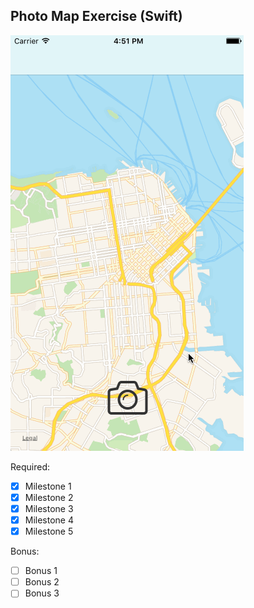 ## Photo Map Exercise (Swift)
![Image](https://github.com/aniketmhatre88/codepath-photo-map/raw/master/photo_map_demo.gif)

Required:
- [x] Milestone 1
- [x] Milestone 2
- [x] Milestone 3
- [x] Milestone 4
- [x] Milestone 5
    
Bonus:
- [ ] Bonus 1
- [ ] Bonus 2
- [ ] Bonus 3
